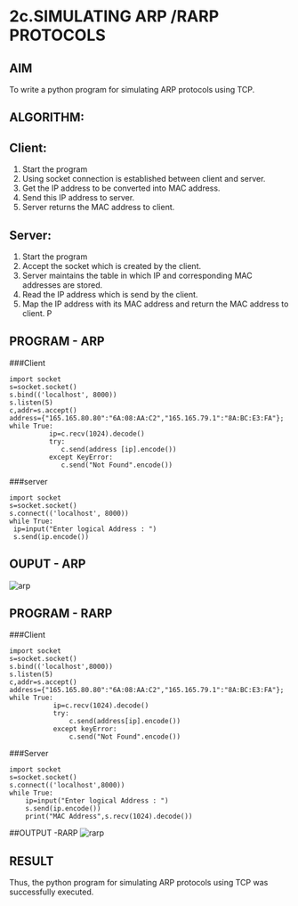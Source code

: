 # 2c.SIMULATING ARP /RARP PROTOCOLS
## AIM
To write a python program for simulating ARP protocols using TCP.
## ALGORITHM:
## Client:
1. Start the program
2. Using socket connection is established between client and server.
3. Get the IP address to be converted into MAC address.
4. Send this IP address to server.
5. Server returns the MAC address to client.
## Server:
1. Start the program
2. Accept the socket which is created by the client.
3. Server maintains the table in which IP and corresponding MAC addresses are
stored.
4. Read the IP address which is send by the client.
5. Map the IP address with its MAC address and return the MAC address to client.
P
## PROGRAM - ARP
###Client
```
import socket
s=socket.socket()
s.bind(('localhost', 8000))
s.listen(5)
c,addr=s.accept()
address={"165.165.80.80":"6A:08:AA:C2","165.165.79.1":"8A:BC:E3:FA"};
while True:
          ip=c.recv(1024).decode()
          try:
             c.send(address [ip].encode())
          except KeyError:
             c.send("Not Found".encode())
```


###server
```
import socket
s=socket.socket()
s.connect(('localhost', 8000))
while True:
 ip=input("Enter logical Address : ")
 s.send(ip.encode())
```
## OUPUT - ARP
![arp](https://github.com/user-attachments/assets/21f506e4-9f3c-43f9-9097-818add605f43)

## PROGRAM - RARP
###Client
```
import socket
s=socket.socket()
s.bind(('localhost',8000))
s.listen(5)
c,addr=s.accept()
address={"165.165.80.80":"6A:08:AA:C2","165.165.79.1":"8A:BC:E3:FA"};
while True:
           ip=c.recv(1024).decode()
           try:
               c.send(address[ip].encode())
           except keyError:
               c.send("Not Found".encode())
```
###Server
```
import socket
s=socket.socket()
s.connect(('localhost',8000))
while True:
    ip=input("Enter logical Address : ")
    s.send(ip.encode())
    print("MAC Address",s.recv(1024).decode())
```
##OUTPUT -RARP
![rarp](https://github.com/user-attachments/assets/717975ef-afd5-4acf-8f95-7280990446ee)

## RESULT
Thus, the python program for simulating ARP protocols using TCP was successfully 
executed.
